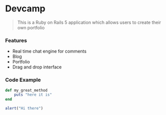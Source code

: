 # Devcamp

> This is a Ruby on Rails 5 application which allows users to create their own portfolio

### Features

- Real time chat engine for comments
- Blog
- Portfolio
- Drag and drop interface

### Code Example

```ruby
def my_great_method
	puts "here it is"
end
```

```javascript
alert("Hi there")
```
